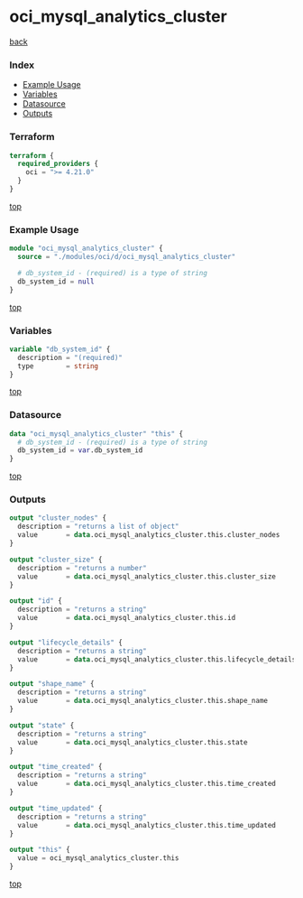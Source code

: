 # oci_mysql_analytics_cluster

[back](../oci.md)

### Index

- [Example Usage](#example-usage)
- [Variables](#variables)
- [Datasource](#datasource)
- [Outputs](#outputs)

### Terraform

```terraform
terraform {
  required_providers {
    oci = ">= 4.21.0"
  }
}
```

[top](#index)

### Example Usage

```terraform
module "oci_mysql_analytics_cluster" {
  source = "./modules/oci/d/oci_mysql_analytics_cluster"

  # db_system_id - (required) is a type of string
  db_system_id = null
}
```

[top](#index)

### Variables

```terraform
variable "db_system_id" {
  description = "(required)"
  type        = string
}
```

[top](#index)

### Datasource

```terraform
data "oci_mysql_analytics_cluster" "this" {
  # db_system_id - (required) is a type of string
  db_system_id = var.db_system_id
}
```

[top](#index)

### Outputs

```terraform
output "cluster_nodes" {
  description = "returns a list of object"
  value       = data.oci_mysql_analytics_cluster.this.cluster_nodes
}

output "cluster_size" {
  description = "returns a number"
  value       = data.oci_mysql_analytics_cluster.this.cluster_size
}

output "id" {
  description = "returns a string"
  value       = data.oci_mysql_analytics_cluster.this.id
}

output "lifecycle_details" {
  description = "returns a string"
  value       = data.oci_mysql_analytics_cluster.this.lifecycle_details
}

output "shape_name" {
  description = "returns a string"
  value       = data.oci_mysql_analytics_cluster.this.shape_name
}

output "state" {
  description = "returns a string"
  value       = data.oci_mysql_analytics_cluster.this.state
}

output "time_created" {
  description = "returns a string"
  value       = data.oci_mysql_analytics_cluster.this.time_created
}

output "time_updated" {
  description = "returns a string"
  value       = data.oci_mysql_analytics_cluster.this.time_updated
}

output "this" {
  value = oci_mysql_analytics_cluster.this
}
```

[top](#index)